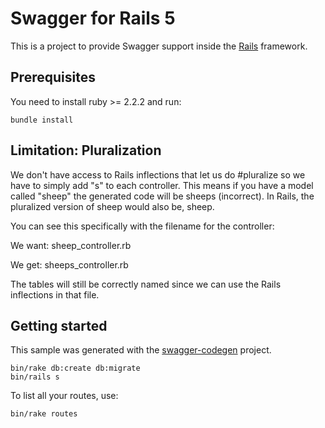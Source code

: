 # Swagger for Rails 5

This is a project to provide Swagger support inside the [Rails](http://rubyonrails.org/) framework.

## Prerequisites
You need to install ruby >= 2.2.2 and run:

```
bundle install
```

## Limitation: Pluralization
We don't have access to Rails inflections that let us do #pluralize so we have to simply add "s" to each controller. This means if you have a model called "sheep" the generated code will be sheeps (incorrect). In Rails, the pluralized version of sheep would also be, sheep.

You can see this specifically with the filename for the controller:

We want: sheep_controller.rb

We get: sheeps_controller.rb

The tables will still be correctly named since we can use the Rails inflections in that file.

## Getting started

This sample was generated with the [swagger-codegen](https://github.com/swagger-api/swagger-codegen) project.

```
bin/rake db:create db:migrate
bin/rails s
```

To list all your routes, use:

```
bin/rake routes
```
